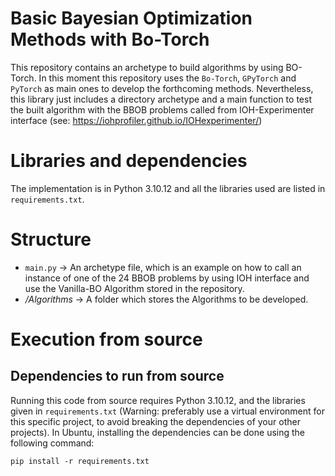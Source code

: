 # Basic Bayesian Optimization Methods with Bo-Torch 
This repository contains an archetype to build algorithms by using BO-Torch. In this moment this repository uses the `Bo-Torch`, `GPyTorch` and `PyTorch` as main ones to develop the forthcoming methods. Nevertheless, this library just includes a directory archetype and a main function to test the built algorithm with the BBOB problems called from IOH-Experimenter interface (see: https://iohprofiler.github.io/IOHexperimenter/)

# Libraries and dependencies

The implementation is in Python 3.10.12 and all the libraries used are listed in `requirements.txt`.

# Structure
- `main.py` -> An archetype file, which is an example on how to call an instance of one of the 24 BBOB problems by using IOH interface and use the Vanilla-BO Algorithm stored in the repository.
- _/Algorithms_ -> A folder which stores the Algorithms to be developed.

# Execution from source
## Dependencies to run from source

Running this code from source requires Python 3.10.12, and the libraries given in `requirements.txt` (Warning: preferably use a virtual environment for this specific project, to avoid breaking the dependencies of your other projects). In Ubuntu, installing the dependencies can be done using the following command:

```
pip install -r requirements.txt
```
